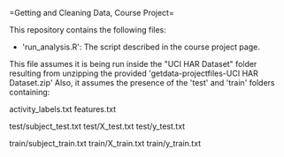  =Getting and Cleaning Data, Course Project=

 This repository contains the following files:

- 'run_analysis.R': The script described in the course project page.

 This file assumes it is being run inside the "UCI HAR Dataset" folder resulting
 from unzipping the provided 'getdata-projectfiles-UCI HAR Dataset.zip'
 Also, it assumes the presence of the 'test' and 'train' folders 
 containing:

 activity_labels.txt
 features.txt

 test/subject_test.txt
 test/X_test.txt
 test/y_test.txt

 train/subject_train.txt
 train/X_train.txt
 train/y_train.txt

